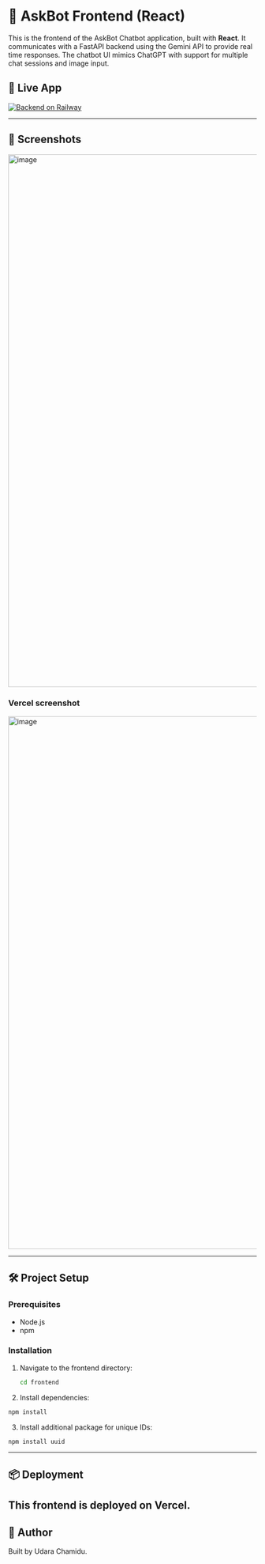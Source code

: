 # 🧠 AskBot Frontend (React)

This is the frontend of the AskBot Chatbot application, built with **React**. It communicates with a FastAPI backend using the Gemini API to provide real time responses. The chatbot UI mimics ChatGPT with support for multiple chat sessions and image input.

## 🚀 Live App

[![Backend on Railway](https://img.shields.io/badge/Railway-Backend-000?style=for-the-badge&logo=railway&logoColor=white)](https://railway.com/project/8c80da65-edde-4b47-bbc7-0b192d3f2e83/service/14b1a878-be2f-4d80-b481-8de56c8f9998?environmentId=a31d7c2a-1e3b-459e-9b1d-56dc5af1c3b9)

---

## 🧪 Screenshots

<img width="1918" height="1078" alt="image" src="https://github.com/user-attachments/assets/b1f11d72-dd80-411d-9d11-1ae9a9640cad" />

### Vercel screenshot

<img width="1918" height="1078" alt="image" src="https://github.com/user-attachments/assets/9b9158dd-ef45-4d6e-b951-219479537425" />


---

## 🛠️ Project Setup

### Prerequisites

- Node.js 
- npm

### Installation

1. Navigate to the frontend directory:

   ```bash
   cd frontend
   ```
   
2. Install dependencies:

  ```bash
  npm install
  ```
3. Install additional package for unique IDs:

  ```bash
  npm install uuid
  ```
---
## 📦 Deployment

This frontend is deployed on Vercel.
---
## 🤝 Author

Built by Udara Chamidu.




